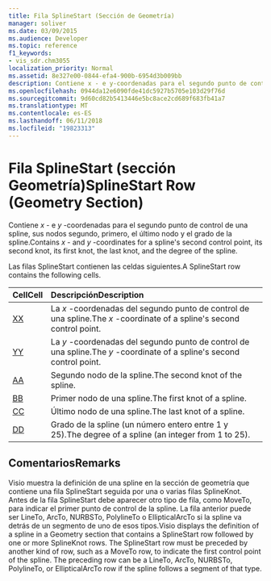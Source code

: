 ```yaml
---
title: Fila SplineStart (Sección de Geometría)
manager: soliver
ms.date: 03/09/2015
ms.audience: Developer
ms.topic: reference
f1_keywords:
- vis_sdr.chm3055
localization_priority: Normal
ms.assetid: 8e327e00-0844-efa4-900b-6954d3b009bb
description: Contiene x - e y-coordenadas para el segundo punto de control de una spline, sus nodos segundo, primero, el último nodo y el grado de la spline.
ms.openlocfilehash: 0944da12e6090fde41dc5927b5705e103d29f76d
ms.sourcegitcommit: 9d60cd82b5413446e5bc8ace2cd689f683fb41a7
ms.translationtype: MT
ms.contentlocale: es-ES
ms.lasthandoff: 06/11/2018
ms.locfileid: "19823313"
---
```

# <a name="splinestart-row-geometry-section"></a><span data-ttu-id="89539-103">Fila SplineStart (sección Geometría)</span><span class="sxs-lookup"><span data-stu-id="89539-103">SplineStart Row (Geometry Section)</span></span>

<span data-ttu-id="89539-104">Contiene *x* - e *y* -coordenadas para el segundo punto de control de una spline, sus nodos segundo, primero, el último nodo y el grado de la spline.</span><span class="sxs-lookup"><span data-stu-id="89539-104">Contains  *x*  - and  *y*  -coordinates for a spline's second control point, its second knot, its first knot, the last knot, and the degree of the spline.</span></span> 
  
<span data-ttu-id="89539-105">Las filas SplineStart contienen las celdas siguientes.</span><span class="sxs-lookup"><span data-stu-id="89539-105">A SplineStart row contains the following cells.</span></span>
  
|<span data-ttu-id="89539-106">**Cell**</span><span class="sxs-lookup"><span data-stu-id="89539-106">**Cell**</span></span>|<span data-ttu-id="89539-107">**Descripción**</span><span class="sxs-lookup"><span data-stu-id="89539-107">**Description**</span></span>|
|:-----|:-----|
|[<span data-ttu-id="89539-108">X</span><span class="sxs-lookup"><span data-stu-id="89539-108">X</span></span>](x-cell-geometry-section.md) <br/> |<span data-ttu-id="89539-109">La *x* -coordenadas del segundo punto de control de una spline.</span><span class="sxs-lookup"><span data-stu-id="89539-109">The  *x*  -coordinate of a spline's second control point.</span></span>  <br/> |
|[<span data-ttu-id="89539-110">Y</span><span class="sxs-lookup"><span data-stu-id="89539-110">Y</span></span>](y-cell-geometry-section.md) <br/> |<span data-ttu-id="89539-111">La *y* -coordenadas del segundo punto de control de una spline.</span><span class="sxs-lookup"><span data-stu-id="89539-111">The  *y*  -coordinate of a spline's second control point.</span></span>  <br/> |
|[<span data-ttu-id="89539-112">A</span><span class="sxs-lookup"><span data-stu-id="89539-112">A</span></span>](a-cell-geometry-section.md) <br/> |<span data-ttu-id="89539-113">Segundo nodo de la spline.</span><span class="sxs-lookup"><span data-stu-id="89539-113">The second knot of the spline.</span></span>  <br/> |
|[<span data-ttu-id="89539-114">B</span><span class="sxs-lookup"><span data-stu-id="89539-114">B</span></span>](b-cell-geometry-section.md) <br/> |<span data-ttu-id="89539-115">Primer nodo de una spline.</span><span class="sxs-lookup"><span data-stu-id="89539-115">The first knot of a spline.</span></span>  <br/> |
|[<span data-ttu-id="89539-116">C</span><span class="sxs-lookup"><span data-stu-id="89539-116">C</span></span>](c-cell-geometry-section.md) <br/> |<span data-ttu-id="89539-117">Último nodo de una spline.</span><span class="sxs-lookup"><span data-stu-id="89539-117">The last knot of a spline.</span></span>  <br/> |
|[<span data-ttu-id="89539-118">D</span><span class="sxs-lookup"><span data-stu-id="89539-118">D</span></span>](d-cell-geometry-section.md) <br/> |<span data-ttu-id="89539-119">Grado de la spline (un número entero entre 1 y 25).</span><span class="sxs-lookup"><span data-stu-id="89539-119">The degree of a spline (an integer from 1 to 25).</span></span>  <br/> |
   
## <a name="remarks"></a><span data-ttu-id="89539-120">Comentarios</span><span class="sxs-lookup"><span data-stu-id="89539-120">Remarks</span></span>

<span data-ttu-id="89539-p101">Visio muestra la definición de una spline en la sección de geometría que contiene una fila SplineStart seguida por una o varias filas SplineKnot. Antes de la fila SplineStart debe aparecer otro tipo de fila, como MoveTo, para indicar el primer punto de control de la spline. La fila anterior puede ser LineTo, ArcTo, NURBSTo, PolylineTo o EllipticalArcTo si la spline va detrás de un segmento de uno de esos tipos.</span><span class="sxs-lookup"><span data-stu-id="89539-p101">Visio displays the definition of a spline in a Geometry section that contains a SplineStart row followed by one or more SplineKnot rows. The SplineStart row must be preceded by another kind of row, such as a MoveTo row, to indicate the first control point of the spline. The preceding row can be a LineTo, ArcTo, NURBSTo, PolylineTo, or EllipticalArcTo row if the spline follows a segment of that type.</span></span>
  

